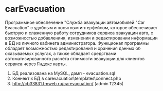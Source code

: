 # carEvacuation
Программное обеспечение "Служба эвакуации автомобилей "Car Evacuation" с удобным и понятным интерфейсом, которое обеспечивает быструю и слаженную работу сотрудников сервиса эвакуации авто, с возможностью добавлениия, изменении и редактировании информации в БД из личного кабинета администратора.
Функционал программы обладает возможностью редактирования и хранения данных об оказываемых услугах, а также обладает средствами автоматизированного расчёта стоимости эвакуации для клиентов сервиса через Яндекс карты.
1. БД реализована на MySQL, дамп - evacuation.sql
2. Коннект к БД в carevacuation\templates\connect.php
3. http://cb33831.tmweb.ru/carevacuation/ (admin 12345)
